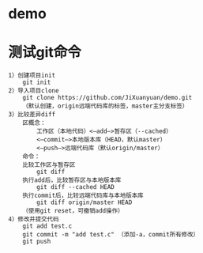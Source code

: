 # demo
# 测试git命令

    1）创建项目init
        git init
    2）导入项目clone
        git clone https://github.com/JiXuanyuan/demo.git
        （默认创建，origin远端代码库的标签，master主分支标签）
    3）比较差异diff
        区概念：
            工作区（本地代码）<—add—>暂存区（--cached）
            <—commit—>本地版本库（HEAD，默认master）
            <—push—>远端代码库（默认origin/master）
        命令：
        比较工作区与暂存区
            git diff
        执行add后，比较暂存区与本地版本库
            git diff --cached HEAD
        执行commit后，比较远端代码库与本地版本库
            git diff origin/master HEAD
        （使用git reset，可撤销add操作）
    4）修改并提交代码
        git add test.c
        git commit -m "add test.c" （添加-a，commit所有修改）
        git push
    
  
